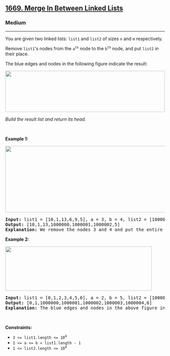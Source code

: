 <h2><a href="https://leetcode.com/problems/merge-in-between-linked-lists/">1669. Merge In Between Linked Lists</a></h2><h3>Medium</h3><hr><p>You are given two linked lists: <code>list1</code> and <code>list2</code> of sizes <code>n</code> and <code>m</code> respectively.</p>

<p>Remove <code>list1</code>&#39;s nodes from the <code>a<sup>th</sup></code> node to the <code>b<sup>th</sup></code> node, and put <code>list2</code> in their place.</p>

<p>The blue edges and nodes in the following figure indicate the result:</p>
<img alt="" src="https://assets.leetcode.com/uploads/2020/11/05/fig1.png" style="height: 130px; width: 504px;" />
<p><em>Build the result list and return its head.</em></p>

<p>&nbsp;</p>
<p><strong class="example">Example 1:</strong></p>
<img alt="" src="https://assets.leetcode.com/uploads/2024/03/01/ll.png" style="width: 609px; height: 210px;" />
<pre>
<strong>Input:</strong> list1 = [10,1,13,6,9,5], a = 3, b = 4, list2 = [1000000,1000001,1000002]
<strong>Output:</strong> [10,1,13,1000000,1000001,1000002,5]
<strong>Explanation:</strong> We remove the nodes 3 and 4 and put the entire list2 in their place. The blue edges and nodes in the above figure indicate the result.
</pre>

<p><strong class="example">Example 2:</strong></p>
<img alt="" src="https://assets.leetcode.com/uploads/2020/11/05/merge_linked_list_ex2.png" style="width: 463px; height: 140px;" />
<pre>
<strong>Input:</strong> list1 = [0,1,2,3,4,5,6], a = 2, b = 5, list2 = [1000000,1000001,1000002,1000003,1000004]
<strong>Output:</strong> [0,1,1000000,1000001,1000002,1000003,1000004,6]
<strong>Explanation:</strong> The blue edges and nodes in the above figure indicate the result.
</pre>

<p>&nbsp;</p>
<p><strong>Constraints:</strong></p>

<ul>
	<li><code>3 &lt;= list1.length &lt;= 10<sup>4</sup></code></li>
	<li><code>1 &lt;= a &lt;= b &lt; list1.length - 1</code></li>
	<li><code>1 &lt;= list2.length &lt;= 10<sup>4</sup></code></li>
</ul>
